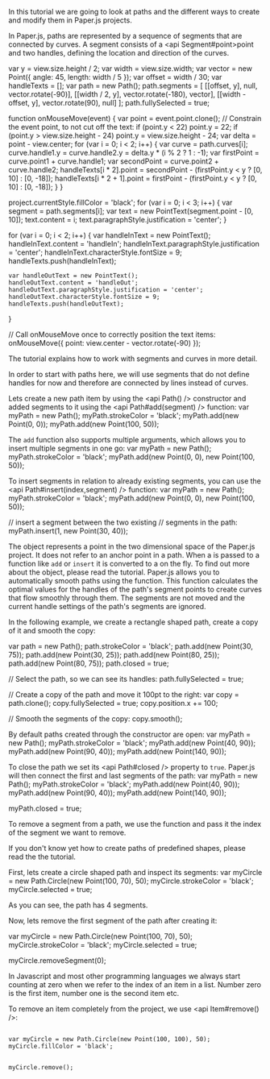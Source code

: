 In this tutorial we are going to look at paths and the different ways to create and modify them in Paper.js projects.

<title>The Anatomy of Path Items</title>

In Paper.js, paths are represented by a sequence of segments that are connected by curves. A segment consists of a <api Segment#point>point</api> and two handles, defining the location and direction of the curves.

<paperscript width=540 height=250>
var y = view.size.height / 2;
var width = view.size.width;
var vector = new Point({
    angle: 45,
    length: width / 5
});
var offset = width / 30;
var handleTexts = [];
var path = new Path();
path.segments = [
	[[offset, y], null, vector.rotate(-90)],
	[[width / 2, y], vector.rotate(-180), vector],
	[[width - offset, y], vector.rotate(90), null]
];
path.fullySelected = true;

function onMouseMove(event) {
	var point = event.point.clone();
	// Constrain the event point, to not cut off the text:
	if (point.y < 22)
		point.y = 22;
	if (point.y > view.size.height - 24)
		point.y = view.size.height - 24;
    var delta = point - view.center;
	for (var i = 0; i < 2; i++) {
		var curve = path.curves[i];
		curve.handle1.y = curve.handle2.y = delta.y * (i % 2 ? 1 : -1);
		var firstPoint = curve.point1 + curve.handle1;
		var secondPoint = curve.point2 + curve.handle2;
		handleTexts[i * 2].point = secondPoint -
				(firstPoint.y < y ? [0, 10] : [0, -18]);
		handleTexts[i * 2 + 1].point = firstPoint -
				(firstPoint.y < y ? [0, 10] : [0, -18]);
	}
}

project.currentStyle.fillColor = 'black';
for (var i = 0; i < 3; i++) {
	var segment = path.segments[i];
	var text = new PointText(segment.point - [0, 10]);
	text.content = i;
	text.paragraphStyle.justification = 'center';
}

for (var i = 0; i < 2; i++) {
	var handleInText = new PointText();
	handleInText.content = 'handleIn';
	handleInText.paragraphStyle.justification = 'center';
	handleInText.characterStyle.fontSize = 9;
	handleTexts.push(handleInText);

	var handleOutText = new PointText();
	handleOutText.content = 'handleOut';
	handleOutText.paragraphStyle.justification = 'center';
	handleOutText.characterStyle.fontSize = 9;
	handleTexts.push(handleOutText);
}

// Call onMouseMove once to correctly position the text items:
onMouseMove({ point: view.center - vector.rotate(-90) });
</paperscript>

<hide>The tutorial <node DocumentationPage-839 /> explains how to work with segments and curves in more detail.</hide>

<title>Adding and Inserting Segments</title>

In order to start with paths here, we will use segments that do not define handles for now and therefore are connected by lines instead of curves.

Lets create a new path item by using the <api Path() /> constructor and added segments to it using the <api Path#add(segment) /> function:
<paperscript split=true height=100>
var myPath = new Path();
myPath.strokeColor = 'black';
myPath.add(new Point(0, 0));
myPath.add(new Point(100, 50));
</paperscript>

The <code>add</code> function also supports multiple arguments, which allows you to insert multiple segments in one go:
<paperscript source=true height=100>
var myPath = new Path();
myPath.strokeColor = 'black';
myPath.add(new Point(0, 0), new Point(100, 50));
</paperscript>

To insert segments in relation to already existing segments, you can use the <api Path#insert(index,segment) /> function:
<paperscript source=true height=140 highlight="5-7">
var myPath = new Path();
myPath.strokeColor = 'black';
myPath.add(new Point(0, 0), new Point(100, 50));

// insert a segment between the two existing
// segments in the path:
myPath.insert(1, new Point(30, 40));
</paperscript>

<note>
The <api Point /> object represents a point in the two dimensional space of the Paper.js project. It does not refer to an anchor point in a path. When a <api Point /> is passed to a function like <code>add</code> or <code>insert</code> it is converted to a <api Segment /> on the fly. To find out more about the <api Point /> object, please read the <node TutorialPage-836 /> tutorial.
</note>

<title>Smoothing Paths</title>
Paper.js allows you to automatically smooth paths using the <api Path#smooth() /> function. This function calculates the optimal values for the handles of the path's segment points to create curves that flow smoothly through them. The segments are not moved and the current handle settings of the path's segments are ignored.

In the following example, we create a rectangle shaped path, create a copy of it and smooth the copy:

<paperscript height=100 split=true>
var path = new Path();
path.strokeColor = 'black';
path.add(new Point(30, 75)); 
path.add(new Point(30, 25)); 
path.add(new Point(80, 25));
path.add(new Point(80, 75));
path.closed = true;

// Select the path, so we can see its handles:
path.fullySelected = true;

// Create a copy of the path and move it 100pt to the right:
var copy = path.clone();
copy.fullySelected = true;
copy.position.x += 100;

// Smooth the segments of the copy:
copy.smooth();
</paperscript>

<title>Closing Paths</title>
By default paths created through the <api Path() /> constructor are open:

<paperscript width=540 height=140 split=true>
var myPath = new Path();
myPath.strokeColor = 'black';
myPath.add(new Point(40, 90));
myPath.add(new Point(90, 40));
myPath.add(new Point(140, 90));
</paperscript>

To close the path we set its <api Path#closed /> property to <code>true</code>. Paper.js will then connect the first and last segments of the path:
<paperscript width=540 height=140 highlight="7" split=true>
var myPath = new Path();
myPath.strokeColor = 'black';
myPath.add(new Point(40, 90));
myPath.add(new Point(90, 40));
myPath.add(new Point(140, 90));

myPath.closed = true;
</paperscript>

<title>Removing Segments and Paths</title>
To remove a segment from a path, we use the <api Path#removeSegment(index) /> function and pass it the index of the segment we want to remove.

<note>If you don't know yet how to create paths of predefined shapes, please read the the <node TutorialPage-25 /> tutorial.</note>

First, lets create a circle shaped path and inspect its segments:
<paperscript width=540 height=140 split=true>
var myCircle = new Path.Circle(new Point(100, 70), 50);
myCircle.strokeColor = 'black';
myCircle.selected = true;
</paperscript>

As you can see, the path has 4 segments.

Now, lets remove the first segment of the path after creating it:

<paperscript width=540 height=140 split=true>
var myCircle = new Path.Circle(new Point(100, 70), 50);
myCircle.strokeColor = 'black';
myCircle.selected = true;

myCircle.removeSegment(0);
</paperscript>

<tip>
In Javascript and most other programming languages we always start counting at zero when we refer to the index of an item in a list. Number zero is the first item, number one is the second item etc.
</tip>

To remove an item completely from the project, we use <api Item#remove() />:

<code highlight="4">
var myCircle = new Path.Circle(new Point(100, 100), 50);
myCircle.fillColor = 'black';

myCircle.remove();
</code>